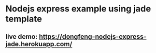 # Nodejs express example using jade template
## live demo: https://dongfeng-nodejs-express-jade.herokuapp.com/
